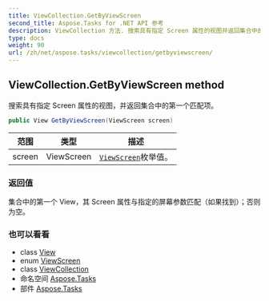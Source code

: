 ```yaml
---
title: ViewCollection.GetByViewScreen
second_title: Aspose.Tasks for .NET API 参考
description: ViewCollection 方法. 搜索具有指定 Screen 属性的视图并返回集合中的第一个匹配项
type: docs
weight: 90
url: /zh/net/aspose.tasks/viewcollection/getbyviewscreen/
---
```

## ViewCollection.GetByViewScreen method

搜索具有指定 Screen 属性的视图，并返回集合中的第一个匹配项。

```csharp
public View GetByViewScreen(ViewScreen screen)
```

| 范围 | 类型 | 描述 |
| --- | --- | --- |
| screen | ViewScreen | [`ViewScreen`](../../viewscreen/)枚举值。 |

### 返回值

集合中的第一个 View，其 Screen 属性与指定的屏幕参数匹配（如果找到）；否则为空。

### 也可以看看

* class [View](../../view/)
* enum [ViewScreen](../../viewscreen/)
* class [ViewCollection](../)
* 命名空间 [Aspose.Tasks](../../viewcollection/)
* 部件 [Aspose.Tasks](../../../)


